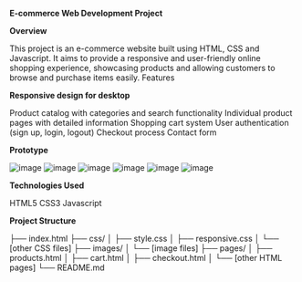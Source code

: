 **E-commerce Web Development Project**

**Overview**

This project is an e-commerce website built using HTML, CSS and Javascript. It aims to provide a responsive and user-friendly online shopping experience, showcasing products and allowing customers to browse and purchase items easily.
Features

**Responsive design for desktop**

Product catalog with categories and search functionality
Individual product pages with detailed information
Shopping cart system
User authentication (sign up, login, logout)
Checkout process
Contact form

**Prototype**

![image](https://github.com/user-attachments/assets/f9295a05-efe9-4704-a43e-fba3a13058ca)
![image](https://github.com/user-attachments/assets/9c53a4f2-9036-4315-9f1a-822847c4f458)
![image](https://github.com/user-attachments/assets/80c0c470-643e-4ef6-ac0b-960dba422ad5)
![image](https://github.com/user-attachments/assets/5bae4454-c45d-4a54-a5c3-2f3493f5aa87)
![image](https://github.com/user-attachments/assets/ff22ccf4-221b-4231-8dd3-57c28fac7cc6)
![image](https://github.com/user-attachments/assets/7c4f6900-5b3a-4f26-89d3-e3b795d35f73)

**Technologies Used**

HTML5
CSS3
Javascript

**Project Structure**

├── index.html
├── css/
│   ├── style.css
│   ├── responsive.css
│   └── [other CSS files]
├── images/
│   └── [image files]
├── pages/
│   ├── products.html
│   ├── cart.html
│   ├── checkout.html
│   └── [other HTML pages]
└── README.md











